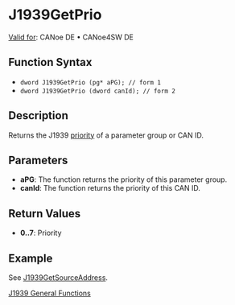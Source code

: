 # J1939GetPrio

[Valid for](../../../Shared/FeatureAvailability.md): CANoe DE • CANoe4SW DE

## Function Syntax

- `dword J1939GetPrio (pg* aPG); // form 1`
- `dword J1939GetPrio (dword canId); // form 2`

## Description

Returns the J1939 [priority](../../../CANoeCANalyzer/J1939/j1939basics/j1939PGandPGN.md) of a parameter group or CAN ID.

## Parameters

- **aPG**: The function returns the priority of this parameter group.
- **canId**: The function returns the priority of this CAN ID.

## Return Values

- **0..7**: Priority

## Example

See [J1939GetSourceAddress](CAPLfunctionJ1939GetSourceAddress.md).

[J1939 General Functions](../CAPLfunctionsJ1939Overview.md#General)

